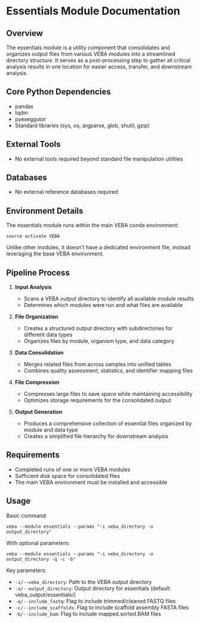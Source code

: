 # Essentials Module Documentation

## Overview
The essentials module is a utility component that consolidates and organizes output files from various VEBA modules into a streamlined directory structure. It serves as a post-processing step to gather all critical analysis results in one location for easier access, transfer, and downstream analysis.

## Core Python Dependencies
- pandas
- tqdm
- pyexeggutor
- Standard libraries (sys, os, argparse, glob, shutil, gzip)

## External Tools
- No external tools required beyond standard file manipulation utilities

## Databases
- No external reference databases required

## Environment Details
The essentials module runs within the main VEBA conda environment:
```
source activate VEBA
```

Unlike other modules, it doesn't have a dedicated environment file, instead leveraging the base VEBA environment.

## Pipeline Process
1. **Input Analysis**
   - Scans a VEBA output directory to identify all available module results
   - Determines which modules were run and what files are available

2. **File Organization**
   - Creates a structured output directory with subdirectories for different data types
   - Organizes files by module, organism type, and data category

3. **Data Consolidation**
   - Merges related files from across samples into unified tables
   - Combines quality assessment, statistics, and identifier mapping files

4. **File Compression**
   - Compresses large files to save space while maintaining accessibility
   - Optimizes storage requirements for the consolidated output

5. **Output Generation**
   - Produces a comprehensive collection of essential files organized by module and data type
   - Creates a simplified file hierarchy for downstream analysis

## Requirements
- Completed runs of one or more VEBA modules
- Sufficient disk space for consolidated files
- The main VEBA environment must be installed and accessible

## Usage
Basic command:
```
veba --module essentials --params "-i veba_directory -o output_directory"
```

With optional parameters:
```
veba --module essentials --params "-i veba_directory -o output_directory -q -c -b"
```

Key parameters:
- `-i/--veba_directory`: Path to the VEBA output directory
- `-o/--output_directory`: Output directory for essentials (default: veba_output/essentials/)
- `-q/--include_fastq`: Flag to include trimmed/cleaned FASTQ files
- `-c/--include_scaffolds`: Flag to include scaffold assembly FASTA files
- `-b/--include_bam`: Flag to include mapped.sorted.BAM files